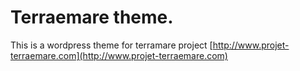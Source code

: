 # Terraemare theme.

This is a wordpress theme for terramare project
[http://www.projet-terraemare.com](http://www.projet-terraemare.com)